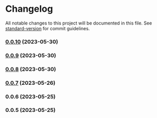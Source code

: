 # Changelog

All notable changes to this project will be documented in this file. See [standard-version](https://github.com/conventional-changelog/standard-version) for commit guidelines.

### [0.0.10](https://github.com/rkanik/sveltuse/compare/v0.0.9...v0.0.10) (2023-05-30)

### [0.0.9](https://github.com/rkanik/sveltuse/compare/v0.0.8...v0.0.9) (2023-05-30)

### [0.0.8](https://github.com/rkanik/sveltuse/compare/v0.0.7...v0.0.8) (2023-05-30)

### [0.0.7](https://github.com/rkanik/sveltuse/compare/v0.0.6...v0.0.7) (2023-05-26)

### 0.0.6 (2023-05-25)

### 0.0.5 (2023-05-25)
